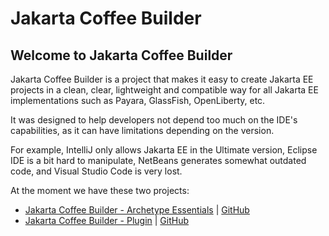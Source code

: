 # Jakarta Coffee Builder

## Welcome to Jakarta Coffee Builder

Jakarta Coffee Builder is a project that makes it easy to create Jakarta EE projects in a clean, clear, lightweight and compatible way for all Jakarta EE implementations such as Payara, GlassFish, OpenLiberty, etc.

It was designed to help developers not depend too much on the IDE's capabilities, as it can have limitations depending on the version.

For example, IntelliJ only allows Jakarta EE in the Ultimate version, Eclipse IDE is a bit hard to manipulate, NetBeans generates somewhat outdated code, and Visual Studio Code is very lost.

At the moment we have these two projects:

- [Jakarta Coffee Builder - Archetype Essentials](archetype.md) | [GitHub](https://github.com/jakarta-coffee-builder/jakarta-ee-essentials)
- [Jakarta Coffee Builder - Plugin](plugin.md) | [GitHub](https://github.com/jakarta-coffee-builder/jakarta-coffee-builder-plugin)